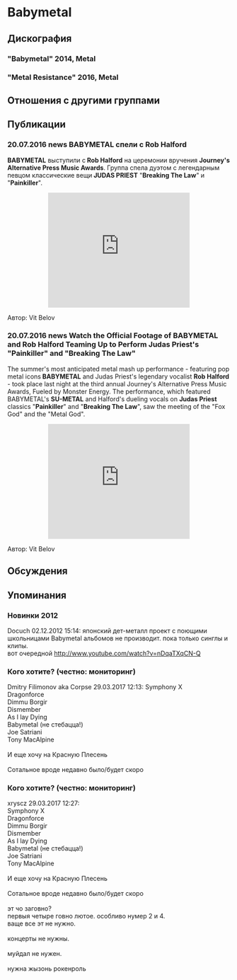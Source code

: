 # Babymetal



## Дискография

### "Babymetal" 2014, Metal



### "Metal Resistance" 2016, Metal




## Отношения с другими группами


## Публикации

### 20.07.2016 news BABYMETAL спели с Rob Halford

<p><strong>BABYMETAL</strong> выступили с<strong> Rob Halford</strong> на церемонии вручения <strong>Journey's Alternative Press Music Awards</strong>. Группа спела дуэтом с легендарным певцом классические вещи<strong> JUDAS PRIEST</strong> "<strong>Breaking The Law</strong>" и "<strong>Painkiller</strong>".</p><p><center><iframe width="320" height="260" src="http://video.rollingstone.com/players/zW8usDB3-necgKPaX.html" frameborder="0" scrolling="auto"></iframe><p></p></center>
Автор: Vit Belov

### 20.07.2016 news Watch the Official Footage of BABYMETAL and Rob Halford Teaming Up to Perform Judas Priest&#39;s &quot;Painkiller&quot; and &quot;Breaking The Law&quot;

<p>The summer's most anticipated metal mash up performance - featuring pop metal icons<strong> BABYMETAL</strong> and Judas Priest's legendary vocalist <strong>Rob Halford</strong> - took place last night at the third annual Journey's Alternative Press Music Awards, Fueled by Monster Energy. The performance, which featured BABYMETAL's <strong>SU-METAL</strong> and Halford's dueling vocals on <strong>Judas Priest</strong> classics "<strong>Painkiller</strong>" and "<strong>Breaking The Law</strong>", saw the meeting of the "Fox God" and the "Metal God".</p><p><center><iframe width="320" height="260" src="http://video.rollingstone.com/players/zW8usDB3-necgKPaX.html" frameborder="0" scrolling="auto"></iframe><p></p></center>
Автор: Vit Belov


## Обсуждения


## Упоминания

### Новинки 2012

Docuch 02.12.2012 15:14:
японский дет-металл проект с поющими школьницами Babymetal альбомов не производит. пока только синглы и клипы.<BR>вот очередной <A HREF="http://www.youtube.com/watch?v=nDqaTXqCN-Q" TARGET="_blank">http://www.youtube.com/watch?v=nDqaTXqCN-Q</A>

### Кого хотите? (честно: мониторинг)

Dmitry Filimonov aka Corpse 29.03.2017 12:13:
Symphony X<BR>Dragonforce<BR>Dimmu Borgir<BR>Dismember<BR>As I lay Dying<BR>Babymetal (не стебацца!)<BR>Joe Satriani<BR>Tony MacAlpine<BR><BR>И еще хочу на Красную Плесень<BR><BR>Сотальное вроде недавно было/будет скоро

### Кого хотите? (честно: мониторинг)

xryscz 29.03.2017 12:27:
	<BR>Symphony X<BR>Dragonforce<BR>Dimmu Borgir<BR>Dismember<BR>As I lay Dying<BR>Babymetal (не стебацца!)<BR>Joe Satriani<BR>Tony MacAlpine<BR><BR>И еще хочу на Красную Плесень<BR><BR>Сотальное вроде недавно было/будет скоро<BR><BR>эт чо заговно?<BR>первыя четыре говно лютое. особливо нумер 2 и 4.<BR>ваще все эт не нужно.<BR><BR>концерты не нужны. <BR><BR>муйдал не нужен.<BR><BR>нужна жызонь рокенроль

